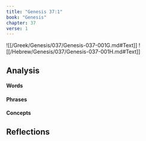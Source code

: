 ```yaml
---
title: "Genesis 37:1"
book: "Genesis"
chapter: 37
verse: 1
---
```

![[/Greek/Genesis/037/Genesis-037-001G.md#Text]]
![[/Hebrew/Genesis/037/Genesis-037-001H.md#Text]]

## Analysis

#### Words

#### Phrases

#### Concepts

## Reflections
